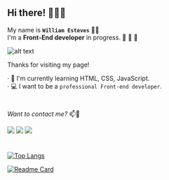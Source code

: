 ## Hi there! 👋👋👋

My name is __`William Esteves`__ :man_technologist:<br>
I'm a __Front-End developer__ in progress.  :rocket: :rocket: :rocket:

![alt text](https://media1.giphy.com/media/RbDKaczqWovIugyJmW/giphy.gif?cid=ecf05e478k0v8yt4sys7xr50pvt6nhva1wvw91ufsszbss5w&rid=giphy.gif&ct=g)


Thanks for visiting my page! 


· 🌱 I'm currently learning HTML, CSS,  JavaScript.<br>
· :computer: I want to be a `professional Front-end developer`. <br>





# 
*Want to contact me?* 📫💬

<a href="https://twitter.com/_williamesteves">![](https://img.shields.io/badge/LinkedIn-0077B5?style=for-the-badge&logo=linkedin&logoColor=white)</a> 
<a href="https://t.me/william_estevez">![](https://img.shields.io/badge/Telegram-2CA5E0?style=for-the-badge&logo=telegram&logoColor=white)</a> 
<a href="https://www.linkedin.com/in/williamesteves/">![](https://img.shields.io/badge/Twitter-1DA1F2?style=for-the-badge&logo=twitter&logoColor=white)</a> 

#
[![Top Langs](https://github-readme-stats.vercel.app/api/top-langs/?username=william-esteves&layout=compact)](https://github.com/william-esteves/github-readme-stats)

[![Readme Card](https://github-readme-stats.vercel.app/api/pin/?username=william-esteves&repo=github-readme-stats)](https://github.com/william-esteves/github-readme-stats)





